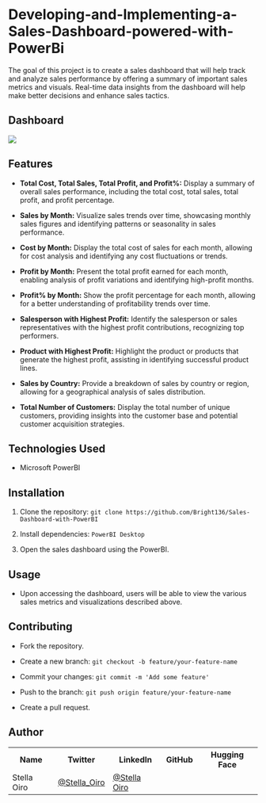 # Developing-and-Implementing-a-Sales-Dashboard-powered-with-PowerBi
The goal of this project is to create a sales dashboard that will help track and analyze sales performance by offering a summary of important sales metrics and visuals. Real-time data insights from the dashboard will help make better decisions and enhance sales tactics.
## Dashboard

<img src="https://drive.google.com/uc?export=view&id=1nOdgo_2DY3UlSJf-Htd1RhEIaDAhajPB"/>

## Features

- **Total Cost, Total Sales, Total Profit, and Profit%:** Display a summary of overall sales performance, including the total cost, total sales, total profit, and profit percentage.

- **Sales by Month:** Visualize sales trends over time, showcasing monthly sales figures and identifying patterns or seasonality in sales performance.

- **Cost by Month:** Display the total cost of sales for each month, allowing for cost analysis and identifying any cost fluctuations or trends.

- **Profit by Month:** Present the total profit earned for each month, enabling analysis of profit variations and identifying high-profit months.

- **Profit% by Month:** Show the profit percentage for each month, allowing for a better understanding of profitability trends over time.

- **Salesperson with Highest Profit:** Identify the salesperson or sales representatives with the highest profit contributions, recognizing top performers.

- **Product with Highest Profit:** Highlight the product or products that generate the highest profit, assisting in identifying successful product lines.

- **Sales by Country:** Provide a breakdown of sales by country or region, allowing for a geographical analysis of sales distribution.

- **Total Number of Customers:** Display the total number of unique customers, providing insights into the customer base and potential customer acquisition strategies.

## Technologies Used

- Microsoft PowerBI



## Installation

1. Clone the repository: `git clone https://github.com/Bright136/Sales-Dashboard-with-PowerBI`

2. Install dependencies: `PowerBI Desktop`

3. Open the sales dashboard using the PowerBI.

## Usage

- Upon accessing the dashboard, users will be able to view the various sales metrics and visualizations described above.



## Contributing

- Fork the repository.

- Create a new branch: `git checkout -b feature/your-feature-name`

- Commit your changes: `git commit -m 'Add some feature'`

- Push to the branch: `git push origin feature/your-feature-name`

- Create a pull request.



## Author

<table>
  <tr>
    <th>Name</th>
    <th>Twitter</th>
    <th>LinkedIn</th>
    <th>GitHub</th>
    <th>Hugging Face</th>
  </tr>
  <tr>
    <td>Stella Oiro</td>
    <td><a href="https://twitter.com/Stella_Oiro">@Stella_Oiro</a></td>
    <td><a href="https://www.linkedin.com/in/stella-achar-oiro/">@Stella Oiro</a></td>
  </tr>
</table>
